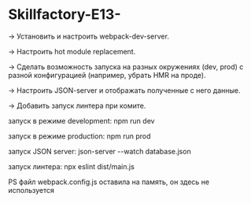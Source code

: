 # Skillfactory-E13-

-> Установить и настроить webpack-dev-server.

-> Настроить hot module replacement.

-> Сделать возможность запуска на разных окружениях (dev, prod) c разной конфигурацией (например, убрать HMR на проде).

-> Настроить JSON-server и отображать полученные с него данные.

-> Добавить запуск линтера при комите.





запуск в режиме  development: npm run dev

запуск в режиме production: npm run prod

запуск JSON server: json-server --watch database.json

запуск линтера: npx eslint dist/main.js

PS файл webpack.config.js оставила на память, он здесь не используется
